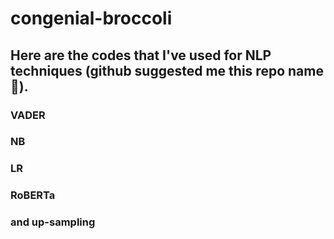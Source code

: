 # congenial-broccoli
## Here are the codes that I've used for NLP techniques (github suggested me this repo name 🥦).
### VADER
### NB
### LR
### RoBERTa
### and up-sampling 
